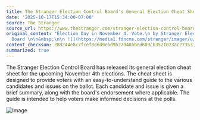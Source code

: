 ```yaml
---
title: The Stranger Election Control Board's General Election Cheat Sheet
date: '2025-10-17T15:34:00-07:00'
source: The Stranger
source_url: https://www.thestranger.com/stranger-election-control-board/2025/10/17/80286680/the-stranger-election-control-boards-general-election-cheat-sheet
original_content: "Election Day in November 4. Vote.\n by Stranger Election Control
  Board \n\n&nbsp;\n\n ![](https://media1.fdncms.com/stranger/imager/u/original/80286808/cheatsheet_secb_stranger_gen_election_2025__1_.webp)\n\n&nbsp;"
content_checksum: 28d244e8c7fcef8d6d9ebd9b27d40abed689cb352f023ac273531f9a7cd8cf51
summarized: true
---
```


The Stranger Election Control Board has released its general election cheat sheet for the upcoming November 4th elections. The cheat sheet is designed to provide voters with an easy-to-understand guide to the various candidates and issues on the ballot. Each candidate and issue is given a brief summary, along with the board's endorsement where applicable. The guide is intended to help voters make informed decisions at the polls. 

![Image](https://media1.fdncms.com/stranger/imager/u/original/80286808/cheatsheet_secb_stranger_gen_election_2025__1_.webp)